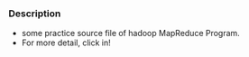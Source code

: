 ### Description
* some practice source file of hadoop MapReduce Program.
* For more detail, click in!